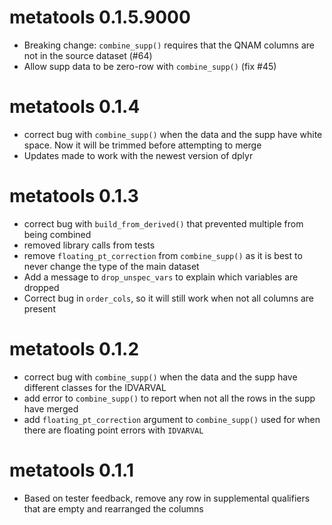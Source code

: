 # metatools 0.1.5.9000
* Breaking change: `combine_supp()` requires that the QNAM columns are not in the source dataset (#64)
* Allow supp data to be zero-row with `combine_supp()` (fix #45)

# metatools 0.1.4
* correct bug with `combine_supp()` when the data and the supp have white space. Now it will be trimmed before attempting to merge  
* Updates made to work with the newest version of dplyr 

# metatools 0.1.3
* correct bug with `build_from_derived()` that prevented multiple from being combined 
* removed library calls from tests 
* remove `floating_pt_correction` from `combine_supp()` as it is best to never change the type of the main dataset 
* Add a message to `drop_unspec_vars` to explain which variables are dropped 
* Correct bug in `order_cols`, so it will still work when not all columns are present 

# metatools 0.1.2
* correct bug with `combine_supp()` when the data and the supp have different classes for the IDVARVAL
* add error to `combine_supp()` to report when not all the rows in the supp have merged
* add `floating_pt_correction` argument to `combine_supp()` used for when there are floating point errors with `IDVARVAL`


# metatools 0.1.1

* Based on tester feedback, remove any row in supplemental qualifiers that are empty and rearranged the columns

